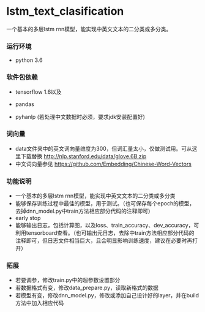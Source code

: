 # lstm_text_clasification
 一个基本的多层lstm rnn模型，能实现中英文文本的二分类或多分类。

### 运行环境
- python 3.6

### 软件包依赖
- tensorflow 1.6以及

- pandas

- pyhanlp (若处理中文数据时必须，要求jdk安装配置好)

### 词向量
- data文件夹中的英文词向量维度为300，但词汇量太小，仅做测试用。可从这里下载替换 http://nlp.stanford.edu/data/glove.6B.zip
- 中文词向量参见  https://github.com/Embedding/Chinese-Word-Vectors

### 功能说明
- 一个基本的多层lstm rnn模型，能实现中英文文本的二分类或多分类
- 能够保存训练过程中最佳的模型，用于测试。（也可保存每个epoch的模型，去掉dnn_model.py中train方法相应部分代码的注释即可）
- early stop
- 能够输出日志，包括计算图，以及loss、train_accuracy、dev_accuracy，可利用tensorboard查看。（也可输出元日志，去除中train方法相应部分代码的注释即可，但日志文件相当巨大，且会明显影响训练速度，建议在必要时再打开）

### 拓展
- 若要调参，修改train.py中的超参数设置部分
- 若数据格式有变，修改data_prepare.py，读取新格式的数据
- 若模型有变，修改dnn_model.py，修改或添加自己设计好的layer，并在build方法中加入相应代码
